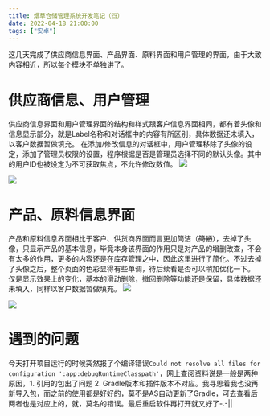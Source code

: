```yaml
---
title: 烟草仓储管理系统开发笔记（四）
date: 2022-04-18 21:00:00
tags: ["安卓"]
---
```

这几天完成了供应商信息界面、产品界面、原料界面和用户管理的界面，由于大致内容相近，所以每个模块不单独讲了。
# 供应商信息、用户管理
供应商信息界面和用户管理界面的结构和样式跟客户信息界面相同，都有着头像和信息显示部分，就是Label名称和对话框中的内容有所区别，具体数据还未填入，以客户数据暂做填充。
在添加/修改信息的对话框中，用户管理移除了头像的设定，添加了管理员权限的设置，程序根据是否是管理员选择不同的默认头像。其中的用户ID也被设定为不可获取焦点，不允许修改数值。
![](https://images.starnight.top/img/20220419105200.png)

![](https://images.starnight.top/img/20220419105229.png)

# 产品、原料信息界面
产品和原料信息界面相比于客户、供货商界面而言更加简洁（~~简陋~~），去掉了头像，只显示产品的基本信息，毕竟本身该界面的作用只是对产品的增删改查，不会有太多的作用，更多的内容还是在库存管理之中，因此这里进行了简化。不过去掉了头像之后，整个页面的色彩显得有些单调，待后续看是否可以稍加优化一下。
仅是显示效果上的变化，基本的滑动删除，撤回删除等功能还是保留，具体数据还未填入，同样以客户数据暂做填充。
![](https://images.starnight.top/img/20220419105646.png)

![](https://images.starnight.top/img/20220419105710.png)

# 遇到的问题
今天打开项目运行的时候突然报了个编译错误`Could not resolve all files for configuration ':app:debugRuntimeClasspath'`，网上查阅资料说是一般是两种原因，1. 引用的包出了问题 2. Gradle版本和插件版本不对应。我寻思着我也没再新导入包，而之前的使用都是好好的，莫不是AS自动更新了Gradle，可去查看后两者也是对应上的，就，莫名的错误。最后重启软件再打开就又好了-.-||